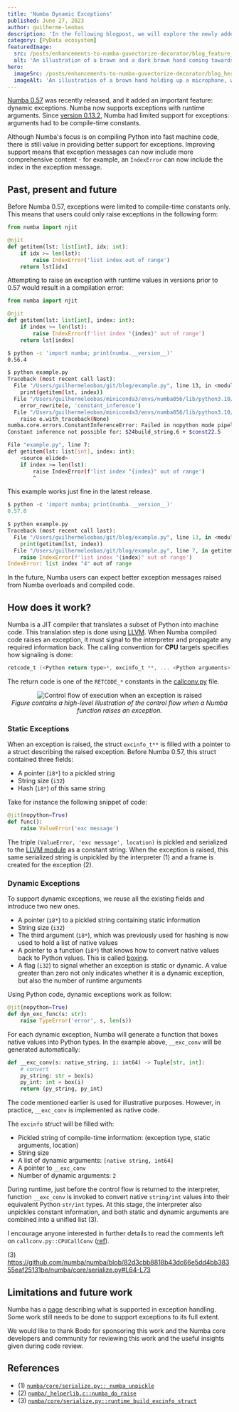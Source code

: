 ```yaml
---
title: 'Numba Dynamic Exceptions'
published: June 27, 2023
author: guilherme-leobas
description: 'In the following blogpost, we will explore the newly added feature in Numba: Dynamic exception support. We will discuss the previous limitations and explain how Numba was enhanced to handle runtime exceptions.'
category: [PyData ecosystem]
featuredImage:
  src: /posts/enhancements-to-numba-guvectorize-decorator/blog_feature_var1.svg
  alt: 'An illustration of a brown and a dark brown hand coming towards each other to pass a business card with the logo of Quansight Labs.'
hero:
  imageSrc: /posts/enhancements-to-numba-guvectorize-decorator/blog_hero_org.svg
  imageAlt: 'An illustration of a brown hand holding up a microphone, with some graphical elements highlighting the top of the microphone.'
---
```



[Numba 0.57](https://numba.readthedocs.io/en/stable/release-notes.html#version-0-57-0-1-may-2023) was recently released, and it added an important feature: dynamic exceptions. Numba now supports exceptions with runtime arguments. Since [version 0.13.2](https://numba.readthedocs.io/en/stable/release-notes.html#version-0-13-2), Numba had limited support for exceptions: arguments had to be compile-time constants.

Although Numba's focus is on compiling Python into fast machine code, there is still value in providing better support for exceptions. Improving support means that exception messages can now include more comprehensive content - for example, an `IndexError` can now include the index in the exception message.

## Past, present and future

Before Numba 0.57, exceptions were limited to compile-time constants only. This means that users could only raise exceptions in the following form:

```python
from numba import njit

@njit
def getitem(lst: list[int], idx: int):
    if idx >= len(lst):
        raise IndexError('list index out of range')
    return lst[idx]
```

Attempting to raise an exception with runtime values in versions prior to 0.57 would result in a compilation error:

```python
from numba import njit

@njit
def getitem(lst: list[int], index: int):
    if index >= len(lst):
        raise IndexError(f'list index "{index}" out of range')
    return lst[index]
```

```bash
$ python -c 'import numba; print(numba.__version__)'
0.56.4

$ python example.py
Traceback (most recent call last):
  File "/Users/guilhermeleobas/git/blog/example.py", line 13, in <module>
    print(getitem(lst, index))
  File "/Users/guilhermeleobas/miniconda3/envs/numba056/lib/python3.10/site-packages/numba/core/dispatcher.py", line 480, in _compile_for_args
    error_rewrite(e, 'constant_inference')
  File "/Users/guilhermeleobas/miniconda3/envs/numba056/lib/python3.10/site-packages/numba/core/dispatcher.py", line 409, in error_rewrite
    raise e.with_traceback(None)
numba.core.errors.ConstantInferenceError: Failed in nopython mode pipeline (step: nopython rewrites)
Constant inference not possible for: $24build_string.6 + $const22.5

File "example.py", line 7:
def getitem(lst: list[int], index: int):
    <source elided>
    if index >= len(lst):
        raise IndexError(f'list index "{index}" out of range')
        ^
```

This example works just fine in the latest release.

```python
$ python -c 'import numba; print(numba.__version__)'
0.57.0

$ python example.py
Traceback (most recent call last):
  File "/Users/guilhermeleobas/git/blog/example.py", line 13, in <module>
    print(getitem(lst, index))
  File "/Users/guilhermeleobas/git/blog/example.py", line 7, in getitem
    raise IndexError(f'list index "{index}" out of range')
IndexError: list index "4" out of range
```

In the future, Numba users can expect better exception messages raised from Numba overloads and compiled code.

## How does it work?

Numba is a JIT compiler that translates a subset of Python into machine code. This translation step is done using [LLVM](https://llvm.org/). When Numba compiled code raises an exception, it must signal to the interpreter and propagate any required information back. The calling convention for **CPU** targets specifies how signaling is done:

```c
retcode_t (<Python return type>*, excinfo_t **, ... <Python arguments>)
```

The return code is one of the `RETCODE_*` constants in the [callconv.py](https://github.com/numba/numba/blob/main/numba/core/callconv.py#L47-L55) file.

<p align="center">
    <img
     alt="Control flow of execution when an exception is raised"
     src="/posts/numba-dynamic-exceptions/diagram.png" />
    <br /><i>Figure contains a high-level illustration of the control flow
    when a Numba function raises an exception.</i>
</p>

### Static Exceptions

When an exception is raised, the struct `excinfo_t**` is filled with a pointer to a struct describing the raised exception. Before Numba 0.57, this struct contained three fields:

- A pointer (`i8*`) to a pickled string
- String size (`i32`)
- Hash (`i8*`) of this same string

Take for instance the following snippet of code:

```python
@jit(nopython=True)
def func():
    raise ValueError('exc message')
```

The triple `(ValueError, 'exc message', location)` is pickled and serialized to the [LLVM module](https://llvm.org/docs/LangRef.html#module-structure) as a constant string. When the exception is raised, this same serialized string is unpickled by the interpreter (1) and a frame is created for the exception (2).

### Dynamic Exceptions

To support dynamic exceptions, we reuse all the existing fields and introduce two new ones.

- A pointer (`i8*`) to a pickled string containing static information
- String size (`i32`)
- The third argument (`i8*`), which was previously used for hashing is now used to hold a list of native values
- A pointer to a function (`i8*`) that knows how to convert native values back to Python values. This is called [boxing](https://numba.pydata.org/numba-doc/dev/extending/interval-example.html#boxing-and-unboxing).
- A flag (`i32`) to signal whether an exception is static or dynamic. A value greater than zero not only indicates whether it is a dynamic exception, but also the number of runtime arguments

Using Python code, dynamic exceptions work as follow:

```python
@jit(nopython=True)
def dyn_exc_func(s: str):
    raise TypeError('error', s, len(s))
```

For each dynamic exception, Numba will generate a function that boxes native values into Python types. In the example above, `__exc_conv` will be generated automatically:

```python
def __exc_conv(s: native_string, i: int64) -> Tuple[str, int]:
    # convert
    py_string: str = box(s)
    py_int: int = box(i)
    return (py_string, py_int)
```

The code mentioned earlier is used for illustrative purposes. However, in practice, `__exc_conv` is implemented as native code.

The `excinfo` struct will be filled with:

- Pickled string of compile-time information: (exception type, static arguments, location)
- String size
- A list of dynamic arguments: `[native string, int64]`
- A pointer to `__exc_conv`
- Number of dynamic arguments: `2`

During runtime, just before the control flow is returned to the interpreter, function `__exc_conv` is invoked to convert native `string/int` values into their equivalent Python `str/int` types. At this stage, the interpreter also unpickles constant information, and both static and dynamic arguments are combined into a unified list (3).

I encourage anyone interested in further details to read the comments left on `callconv.py::CPUCallConv` ([ref](https://github.com/numba/numba/blob/c9cc06ba1410aff242764ffde8387a1bef2180ae/numba/core/callconv.py#L411-L444)).


(3) https://github.com/numba/numba/blob/82d3cbb8818b43dc66e5dd4bb38355eaf25131be/numba/core/serialize.py#L64-L73

## Limitations and future work

Numba has a [page](https://numba.readthedocs.io/en/stable/reference/pysupported.html#exception-handling) describing what is supported in exception handling. Some work still needs to be done to support exceptions to its full extent.

We would like to thank Bodo for sponsoring this work and the Numba core developers and community for reviewing this work and the useful insights given during code review.

## References

* (1) [`numba/core/serialize.py::_numba_unpickle`](https://github.com/numba/numba/blob/82d3cbb8818b43dc66e5dd4bb38355eaf25131be/numba/core/serialize.py#L30-L49)
* (2) [`numba/_helperlib.c::numba_do_raise`](https://github.com/numba/numba/blob/39fc546dda0a21b90432e60f3c5e8c34f7892024/numba/_helperlib.c#L995-L1025)
* (3) [`numba/core/serialize.py::runtime_build_excinfo_struct`](https://github.com/numba/numba/blob/82d3cbb8818b43dc66e5dd4bb38355eaf25131be/numba/core/serialize.py#L64-L73)
